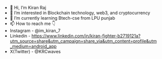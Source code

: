- 👋 Hi, I’m Kiran Raj
- 👀 I’m interested in Blockchain technology, web3, and cryptocurrency 
- 🌱 I’m currently learning Btech-cse from LPU punjab
- 📫 How to reach me 👇
-  Instagram - @im_kiran_7
-  Linkedin  - https://www.linkedin.com/in/kiran-fighter-b2719121a?utm_source=share&utm_campaign=share_via&utm_content=profile&utm_medium=android_app
-  X(Twitter) - @KRCwaves



